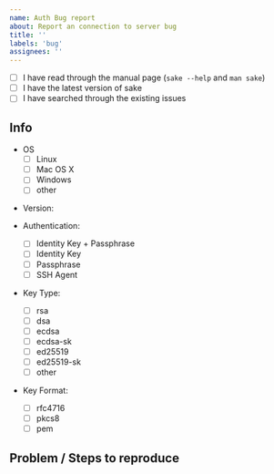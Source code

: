```yaml
---
name: Auth Bug report
about: Report an connection to server bug
title: ''
labels: 'bug'
assignees: ''
---
```


- [ ] I have read through the manual page (`sake --help` and `man sake`)
- [ ] I have the latest version of sake
- [ ] I have searched through the existing issues

## Info

- OS
  - [ ] Linux
  - [ ] Mac OS X
  - [ ] Windows
  - [ ] other

<!-- run `sake --version` -->
- Version:

- Authentication:
  - [ ] Identity Key + Passphrase
  - [ ] Identity Key
  - [ ] Passphrase
  - [ ] SSH Agent

- Key Type:
  - [ ] rsa
  - [ ] dsa
  - [ ] ecdsa
  - [ ] ecdsa-sk
  - [ ] ed25519
  - [ ] ed25519-sk
  - [ ] other

- Key Format:
  - [ ] rfc4716
  - [ ] pkcs8
  - [ ] pem

## Problem / Steps to reproduce

<!-- Provide server definition and how you invoke the `sake` CLI -->

<!-- How do you invoke the `sake` CLI -->

<!-- Provide instructions on how you generated the identity key -->
